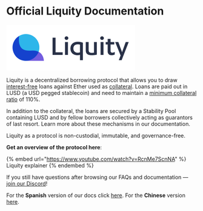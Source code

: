 # Official Liquity Documentation



![](<.gitbook/assets/Logo text.png>)

Liquity is a decentralized borrowing protocol that allows you to draw [interest-free](https://app.gitbook.com/@liquity/s/liquity-docs/faq/borrowing#how-can-you-offer-borrowing-at-a-0-interest-rate) loans against Ether used as [collateral](faq/borrowing.md#what-do-you-mean-by-collateral). Loans are paid out in LUSD (a USD pegged stablecoin) and need to maintain a [minimum collateral ratio](faq/borrowing.md#what-is-the-minimum-collateral-ratio-mcr-and-the-recommended-collateral-ratio) of 110%.

In addition to the collateral, the loans are secured by a Stability Pool containing LUSD and by fellow borrowers collectively acting as guarantors of last resort. Learn more about these mechanisms in our documentation.&#x20;

Liquity as a protocol is non-custodial, immutable, and governance-free.

**Get an overview of the protocol here**:&#x20;

{% embed url="https://www.youtube.com/watch?v=RcnMe7ScnNA" %}
Liquity explainer
{% endembed %}

If you still have questions after browsing our FAQs and documentation — [join our Discord](https://discord.gg/2up5U32)!

For the **Spanish** version of our docs click [here](https://liquity.gitbook.io/spanish/). For the **Chinese** version [here](https://docs.liquity.org/v/cn/).&#x20;

